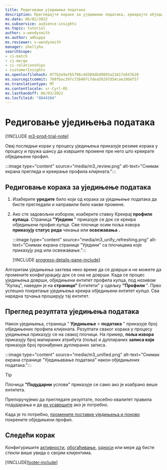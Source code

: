 ```yaml
---
title: Редиговање уједињења података
description: Прегледајте кораке за уједињење података, креирајте обједињене профиле клијената и прегледајте резултате
ms.date: 06/02/2022
ms.subservice: audience-insights
ms.topic: tutorial
author: v-wendysmith
ms.author: adkuppa
ms.reviewer: v-wendysmith
manager: shellyha
searchScope:
- ci-match
- ci-merge
- ci-relationships
- customerInsights
ms.openlocfilehash: 0f7b2e9af65796c4d304dbd9893a21617e847620
ms.sourcegitcommit: 760fbac397c738407c7dea59297d54cae19b6f57
ms.translationtype: MT
ms.contentlocale: sr-Cyrl-RS
ms.lasthandoff: 06/03/2022
ms.locfileid: "8844104"
---
```

# <a name="review-data-unification"></a>Редиговање уједињења података

[!INCLUDE [m3-prod-trial-note](includes/m3-prod-trial-note.md)]

Овај последњи корак у процесу уједињења приказује резиме корака у процесу и пружа шансу да извршите промене пре него што креирате обједињени профил.

:::image type="content" source="media/m3_review.png" alt-text="Снимак екрана прегледа и креирање профила клијената.":::

## <a name="review-the-data-unification-steps"></a>Редиговање корака за уједињење података

1. Изаберите **уредите** било који од корака за уједињење података да бисте прегледали и направили било какве промене.

1. Ако сте задовољни избором, изаберите ставку Креирај **профиле купаца**. Страница **"Уједини** " приказује се док се креира обједињени профил купца. Све плочице осим поља извора **приказују статус реда** чекања или **освежавања** **.**

   :::image type="content" source="media/m3_unify_refreshing.png" alt-text="Снимак екрана странице &quot;Уједини&quot; са плочицама које приказују ред или освежавање.":::

   [!INCLUDE [progress-details-pane-include](includes/progress-details-pane.md)]

Алгоритам уједињења захтева неко време да се доврши и не можете да промените конфигурацију док се она не доврши. Када се процес уједињења доврши, обједињени ентитет профила купца, под *називом* "Купац", наведен је на **страници"** Ентитети" у одељку **"Профили** ". Прво успешно покретање уједињења креира обједињени ентитет *купца*. Сва наредна трчања проширују тај ентитет.

## <a name="review-the-results-of-data-unification"></a>Преглед резултата уједињења података

Након уједињења, страница " **Уједињење** > **података** " приказује број обједињених профила клијената. Резултати сваког корака у процесу уједињења приказују се на свакој плочици. На пример, **поља извора** приказују број мапираних атрибута (поља) и дуплираних **записа који** приказује број пронађених дуплираних записа.

:::image type="content" source="media/m3_unified.png" alt-text="Снимак екрана странице &quot;Уједињавање података&quot; након обједињених података.":::

> [!TIP]
> Плочица **"Подударни** услови" приказује се само ако је изабрано више ентитета.

Препоручујемо да прегледате резултате, посебно квалитет правила подударања и да [их усавршите](data-unification-update.md#manage-match-rules) ако је потребно.

Када је то потребно, [промените поставке уједињења и поново](data-unification-update.md) покрените обједињени профил.

## <a name="next-step"></a>Следећи корак

Конфигуришите [активности](activities.md), [обогаћивање](enrichment-hub.md), [односи](relationships.md) или мере [да](measures.md) бисте стекли више увида о својим клијентима.

[!INCLUDE[footer-include](includes/footer-banner.md)]
